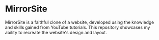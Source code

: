 # MirrorSite
MirrorSite is a faithful clone of a website, developed using the knowledge and skills gained from YouTube tutorials. This repository showcases my ability to recreate the website's design and layout. 

